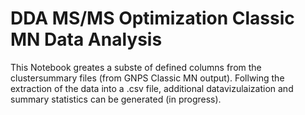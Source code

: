 # DDA MS/MS Optimization Classic MN Data Analysis

This Notebook greates a subste of defined columns from the clustersummary files (from GNPS Classic MN output). Follwing the extraction of the data into a .csv file, additional datavizulaization and summary statistics can be generated (in progress).  
